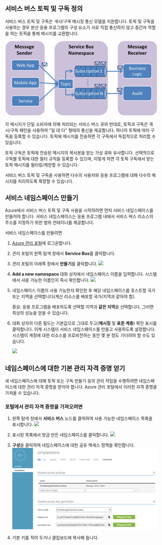 ## 서비스 버스 토픽 및 구독 정의

서비스 버스 토픽 및 구독은 *게시/구독* 메시징 통신 모델을 지원합니다. 토픽 및 구독을 사용하는 경우 분산 응용 프로그램의 구성 요소가 서로 직접 통신하지 않고 중간자 역할을 하는 토픽을 통해 메시지를 교환합니다.

![TopicConcepts](./media/service-bus-java-how-to-create-topic/sb-topics-01.png)

각 메시지가 단일 소비자에 의해 처리되는 서비스 버스 큐와 반대로, 토픽과 구독은 게시/구독 패턴을 사용하여 "일 대 다" 형태의 통신을 제공합니다. 하나의 토픽에 여러 구독을 등록할 수 있습니다. 토픽에 메시지를 전송하면 각 구독에서 독립적으로 처리할 수 있습니다.

토픽 구독은 토픽에 전송된 메시지의 복사본을 받는 가상 큐와 유사합니다. 선택적으로 구독별 토픽에 대한 필터 규칙을 등록할 수 있으며, 이렇게 하면 각 토픽 구독에서 받는 토픽 메시지를 필터링/제한할 수 있습니다.

서비스 버스 토픽 및 구독을 사용하면 다수의 사용자와 응용 프로그램에 대해 다수의 메시지를 처리하도록 확장할 수 있습니다.

## 서비스 네임스페이스 만들기

Azure에서 서비스 버스 토픽 및 구독 사용을 시작하려면 먼저 서비스 네임스페이스를 만들어야 합니다. 서비스 네임스페이스는 응용 프로그램 내에서 서비스 버스 리소스의 주소를 지정하기 위한 범위 컨테이너를 제공합니다.

서비스 네임스페이스를 만들려면

1.  [Azure 관리 포털][]에 로그온합니다.

2.  관리 포털의 왼쪽 탐색 창에서 **Service Bus**를 클릭합니다.

3.  관리 포털의 아래쪽 창에서 **만들기**를 클릭합니다. ![][0]

4.  **Add a new namespace** 대화 상자에서 네임스페이스 이름을 입력합니다. 시스템에서 사용 가능한 이름인지 즉시 확인합니다. ![][2]

5.  네임스페이스 이름이 사용 가능한지 확인한 후 해당 네임스페이스를 호스트할 국가 또는 지역을 선택합니다(계산 리소스를 배포할 국가/지역과 같아야 함).

	중요: 응용 프로그램을 배포하도록 선택할 지역과 **같은 지역**을 선택합니다. 그러면 최상의 성능을 얻을 수 있습니다.

6. 	대화 상자의 다른 필드는 기본값으로 그대로 두고(**메시징** 및 **표준 계층**) 확인 표시를 클릭합니다. 이제 시스템이 서비스 네임스페이스를 만들고 사용하도록 설정합니다. 시스템이 계정에 대한 리소스를 프로비전하는 동안 몇 분 정도 기다려야 할 수도 있습니다.

	![][6]


## 네임스페이스에 대한 기본 관리 자격 증명 얻기

새 네임스페이스에 대해 토픽 또는 구독 만들기 등의 관리 작업을 수행하려면 네임스페이스에 대한 관리 자격 증명을 받아야 합니다. Azure 관리 포털에서 이러한 자격 증명을 가져올 수 있습니다.

### 포털에서 관리 자격 증명을 가져오려면

1.  왼쪽 탐색 창에서 **서비스 버스** 노드를 클릭하여 사용 가능한 네임스페이스 목록을 표시합니다. ![][0]

2.  표시된 목록에서 방금 만든 네임스페이스를 클릭합니다. ![][3]

3.  **구성**을 클릭하여 네임스페이스에 대한 공유 액세스 정책을 확인합니다. ![](./media/service-bus-java-how-to-create-topic/sb-queues-14.png)

4.  기본 키를 적어 두거나 클립보드에 복사해 둡니다.


  [Azure 관리 포털]: http://manage.windowsazure.com
  [0]: ./media/service-bus-java-how-to-create-topic/sb-queues-13.png
  [2]: ./media/service-bus-java-how-to-create-topic/sb-queues-04.png
  [3]: ./media/service-bus-java-how-to-create-topic/sb-queues-09.png
  [4]: ./media/service-bus-java-how-to-create-topic/sb-queues-06.png

  [6]: ./media/service-bus-java-how-to-create-topic/getting-started-multi-tier-27.png
  [34]: ./media/service-bus-java-how-to-create-topic/VSProperties.png

<!---HONumber=July15_HO4-->